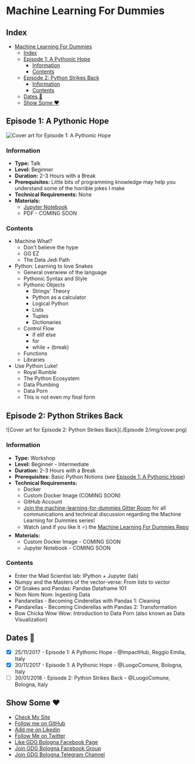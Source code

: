 # Machine Learning For Dummies

## Index

<!-- TOC -->

- [Machine Learning For Dummies](#machine-learning-for-dummies)
    - [Index](#index)
    - [Episode 1: A Pythonic Hope](#episode-1-a-pythonic-hope)
        - [Information](#information)
        - [Contents](#contents)
    - [Episode 2: Python Strikes Back](#episode-2-python-strikes-back)
        - [Information](#information-1)
        - [Contents](#contents-1)
    - [Dates :calendar:](#dates-calendar)
    - [Show Some :heart:](#show-some-heart)

<!-- /TOC -->

## Episode 1: A Pythonic Hope

![Cover art for Episode 1: A Pythonic Hope](https://user-images.githubusercontent.com/16547060/33613066-e403539c-d9d3-11e7-9501-cbdce2655871.png)

### Information

- **Type:** Talk
- **Level:** Beginner
- **Duration:** 2-3 Hours with a Break
- **Prerequisites:** Little bits of programming knowledge may help you understand some of the horrible jokes I make
- **Technical Requirements:** None
- **Materials:**
  - [Jupyter Notebook](https://github.com/mr-ubik/machine-learning-for-dummies/blob/master/Episode%201/episode_1.ipynb)
  - PDF - COMING SOON

### Contents

- Machine What?
  - Don't believe the hype
  - GG EZ
  - The Data Jedi Path
- Python: Learning to love Snakes
  - General overwiew of the language
  - Pythonic Syntax and Style
  - Pythonic Objects
    - Strings' Theory
    - Python as a calculator
    - Logical Python
    - Lists
    - Tuples
    - Dictionaries
  - Control Flow
    - if elif else
    - for
    - while + (break)
  - Functions
  - Libraries
- Use Python Luke!
  - Royal Rumble
  - The Python Ecosystem
  - Data Plumbing
  - Data Porn
  - This is not even my final form


## Episode 2: Python Strikes Back

![Cover art for Episode 2: Python Strikes Back](./Episode 2/img/cover.png)

### Information

- **Type:** Workshop
- **Level:** Beginner - Intermediate
- **Duration:** 2-3 Hours with a Break
- **Prerequisites:** Basic Python Notions (see [Episode 1: A Pythonic Hope](https://github.com/mr-ubik/machine-learning-for-dummies/blob/master/Episode%201/episode_1.ipynb))
- **Technical Requirements:**
  - Docker
  - Custom Docker Image (COMING SOON)
  - GitHub Account
  - [Join the machine-learning-for-dummies Gitter Room](https://gitter.im/machine-learning-for-dummies/GDG-Bologna?utm_source=share-link&utm_medium=link&utm_campaign=share-link) for all communications and technical discussion regarding the Machine Learning for Dummies series!
  - Watch (and if you like it :star:) the [Machine Learning For Dummies Repo](https://github.com/mr-ubik/machine-learning-for-dummies)
- **Materials:**
  - Custom Docker Image - COMING SOON
  - Jupyter Notebook - COMING SOON

### Contents

- Enter the Mad Scientist lab: IPython + Jupyter (lab)
- Numpy and the Masters of the vector-verse: From lists to vector
- Of Snakes and Pandas: Pandas Dataframe 101
- Nom Nom Nom: Ingesting Data
- Pandarellas - Becoming Cinderellas with Pandas 1: Cleaning
- Pandarellas - Becoming Cinderellas with Pandas 2: Transformation
- Bow Chicka Wow Wow: Introduction to Data Porn (also known as Data Visualization)

## Dates :calendar:

- [x] 25/11/2017 - Episode 1: A Pythonic Hope - @ImpactHub, Reggio Emilia, Italy
- [x] 30/11/2017 - Episode 1: A Pythonic Hope - @LuogoComune, Bologna, Italy
- [ ] 30/01/2018 - Episode 2: Python Strikes Back - @LuogoComune, Bologna, Italy

## Show Some :heart:

- [Check My Site](https://ubik.tech/)
- [Follow me on GitHub](https://github.com/mr-ubik/)
- [Add me on Likedin](https://linkedin.com/in/micheledesimoni)
- [Follow Me on Twitter](https://twitter.com/mr_ubik)
- [Like GDG Bologna Facebook Page](https://www.facebook.com/gdgbologna/?ref=br_rs)
- [Join GDG Bologna Facebook Group](https://www.facebook.com/groups/gdgbologna/)
- [Join GDG Bologna Telegram Channel](https://t.me/joinchat/B9zhTkMzwmoELNRqMS315g)
